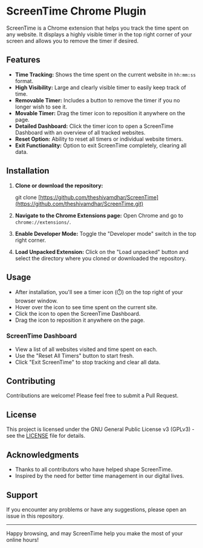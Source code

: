 # ScreenTime Chrome Plugin

ScreenTime is a Chrome extension that helps you track the time spent on any website. It displays a highly visible timer in the top right corner of your screen and allows you to remove the timer if desired.

## Features

- **Time Tracking:** Shows the time spent on the current website in `hh:mm:ss` format.
- **High Visibility:** Large and clearly visible timer to easily keep track of time.
- **Removable Timer:** Includes a button to remove the timer if you no longer wish to see it.
- **Movable Timer:** Drag the timer icon to reposition it anywhere on the page.
- **Detailed Dashboard:** Click the timer icon to open a ScreenTime Dashboard with an overview of all tracked websites.
- **Reset Option:** Ability to reset all timers or individual website timers.
- **Exit Functionality:** Option to exit ScreenTime completely, clearing all data.

## Installation

1. **Clone or download the repository:**

   git clone [https://github.com/theshivamdhar/ScreenTime](https://github.com/theshivamdhar/ScreenTime.git)

2. **Navigate to the Chrome Extensions page:**
Open Chrome and go to `chrome://extensions/`.

3. **Enable Developer Mode:**
Toggle the "Developer mode" switch in the top right corner.

4. **Load Unpacked Extension:**
Click on the "Load unpacked" button and select the directory where you cloned or downloaded the repository.

## Usage

- After installation, you'll see a timer icon (⏱️) on the top right of your browser window.
- Hover over the icon to see time spent on the current site.
- Click the icon to open the ScreenTime Dashboard.
- Drag the icon to reposition it anywhere on the page.

### ScreenTime Dashboard

- View a list of all websites visited and time spent on each.
- Use the "Reset All Timers" button to start fresh.
- Click "Exit ScreenTime" to stop tracking and clear all data.

## Contributing

Contributions are welcome! Please feel free to submit a Pull Request.

## License

This project is licensed under the GNU General Public License v3 (GPLv3) - see the [LICENSE](LICENSE) file for details.

## Acknowledgments

- Thanks to all contributors who have helped shape ScreenTime.
- Inspired by the need for better time management in our digital lives.

## Support

If you encounter any problems or have any suggestions, please open an issue in this repository.

---

Happy browsing, and may ScreenTime help you make the most of your online hours!

